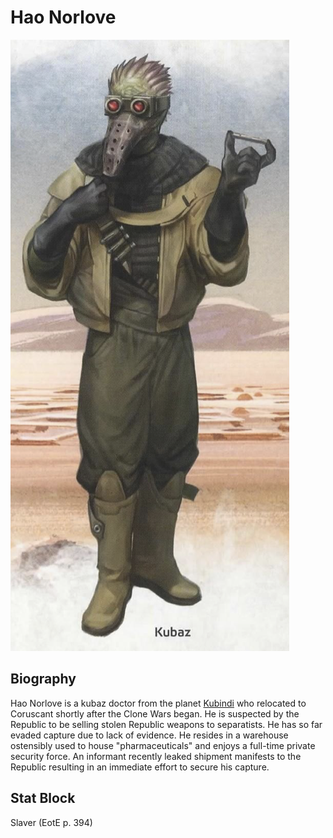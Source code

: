 # Hao Norlove
![Hao Norlove](.image/kubaz.png)

## Biography
Hao Norlove is a kubaz doctor from the planet [Kubindi](../locations/kubindi.md) who relocated to Coruscant shortly after the Clone Wars began.
He is suspected by the Republic to be selling stolen Republic weapons to separatists. He has so far evaded capture due
to lack of evidence. He resides in a warehouse ostensibly used to house "pharmaceuticals" and enjoys a full-time
private security force. An informant recently leaked shipment manifests to the Republic resulting in an immediate
effort to secure his capture.

## Stat Block
Slaver (EotE p. 394)
